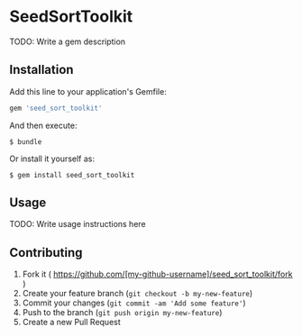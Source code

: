 # SeedSortToolkit

TODO: Write a gem description

## Installation

Add this line to your application's Gemfile:

```ruby
gem 'seed_sort_toolkit'
```

And then execute:

    $ bundle

Or install it yourself as:

    $ gem install seed_sort_toolkit

## Usage

TODO: Write usage instructions here

## Contributing

1. Fork it ( https://github.com/[my-github-username]/seed_sort_toolkit/fork )
2. Create your feature branch (`git checkout -b my-new-feature`)
3. Commit your changes (`git commit -am 'Add some feature'`)
4. Push to the branch (`git push origin my-new-feature`)
5. Create a new Pull Request
